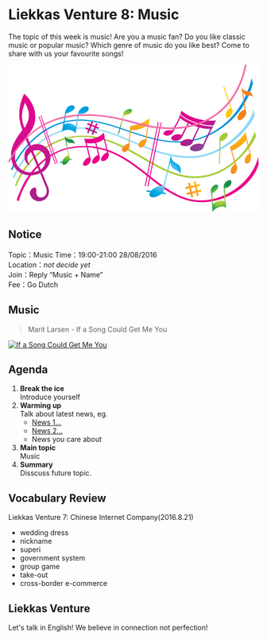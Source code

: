 
# Liekkas Venture 8: Music 

The topic of this week is music! Are you a music fan?
Do you like classic music or popular music? 
Which genre of music do you like best? Come to share with us your favourite songs!


![music](./images/music.jpg "music")

## Notice

Topic：Music
Time：19:00-21:00 28/08/2016  
Location：*not decide yet*  
Join：Reply “Music + Name”   
Fee：Go Dutch

## Music

> Marit Larsen - If a Song Could Get Me You

[![If a Song Could Get Me You](http://img.youtube.com/vi/Qje3U2eRuQ0/0.jpg)](https://www.youtube.com/watch?v=Qje3U2eRuQ0)
	

## Agenda

1. **Break the ice**  
    Introduce yourself
2. **Warming up**   
    Talk about latest news, eg.
	- [News 1...]()
	- [News 2...]()
    - News you care about
3. **Main topic**  
	Music
4. **Summary**   
    Disscuss future topic.

## Vocabulary Review

Liekkas Venture 7: Chinese Internet Company(2016.8.21)  

- wedding dress
- nickname
- superi
- government system
- group game
- take-out
- cross-border e-commerce

## Liekkas Venture

Let's talk in English!
We believe in connection not perfection!
